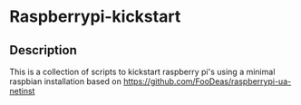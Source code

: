 # Raspberrypi-kickstart
## Description
This is a collection of scripts to kickstart raspberry pi's using a minimal raspbian installation based on https://github.com/FooDeas/raspberrypi-ua-netinst
